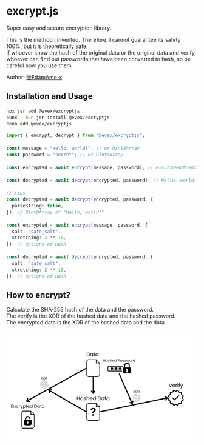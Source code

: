 # excrypt.js

Super easy and secure encryption library.  

This is the method I invented. Therefore, I cannot guarantee its safety 100%, but it is theoretically safe.  
If whoever know the hash of the original data or the original data and verify, whoever can find out passwords that have been converted to hash, so be careful how you use them.  

Author: [@EdamAme-x](https://twitter.com/amex2189)

## Installation and Usage

```bash
npx jsr add @evex/excryptjs
bunx --bun jsr install @evex/excryptjs
deno add @evex/excryptjs
```

```ts
import { encrypt, decrypt } from "@evex/excryptjs";

const message = "Hello, world!"; // or Uint8Array
const password = "secret"; // or Uint8Array

const encrypted = await encrypt(message, password); // eTo3txn8WLNU+Kxib3teP7pdz7az8+P0XbLexjz1xsz/KJOyQouEUPzSVOud.AIzhDXcVEKQm7VuxoNVeANhSBMZLXI3+3Ffm6A/x5X0=

const decrypted = await decrypt(encrypted, password); // Hello, world!

// tips
const decrypted = await decrypt(encrypted, password, {
  parseString: false,
}); // Uint8Array of "Hello, world!"

const encrypted = await encrypt(message, password, {
  salt: "safe_salt",
  stretching: 2 ** 10,
}); // Options of Hash

const decrypted = await decrypt(encrypted, password, {
  salt: "safe_salt",
  stretching: 2 ** 10,
}); // Options of Hash
```

## How to encrypt?

Calculate the SHA-256 hash of the data and the password.  
The verify is the XOR of the hashed data and the hashed password.  
The encrypted data is the XOR of the hashed data and the data.

![Image](.github/.assets/image.png)
